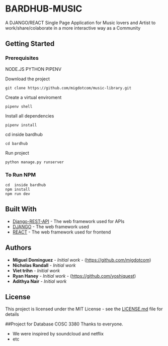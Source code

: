 # BARDHUB-MUSIC

A DJANGO/REACT Single Page Application for Music lovers and Artist to work/share/colaborate in a more interactive way as a Community 

## Getting Started


### Prerequisites
NODE.JS
PYTHON
PIPENV


Download the project
```
git clone https://github.com/migdotcom/music-library.git
```
Create a virtual enviroment 
```
pipenv shell
```

Install all dependencies

```
pipenv install
```

cd  inside bardhub
```
cd bardhub
```

Run project 
```
python manage.py runserver
```


### To Run NPM  
```
cd  inside bardhub
npm install
npm run dev
```


## Built With

* [Django-REST-API](https://www.django-rest-framework.org) - The web framework used for APIs
* [DJANGO](https://docs.djangoproject.com/en/3.0/) - The web framework used 
* [REACT](https://reactjs.org) - The web framework used for frontend


## Authors

* **Miguel Dominguez** - *Initial work* - (https://github.com/migdotcom)
* **Nicholas Randall** - *Initial work* 
* **Viet trihn** - *Initial work*
* **Ryan Haney** - *Initial work* - (https://github.com/yoshiquest)
* **Adithya Nair** - *Initial work* 

## License

This project is licensed under the MIT License - see the [LICENSE.md](LICENSE.md) file for details

##Project for Database COSC 3380 Thanks to everyone.


* We were inspired by soundcloud and netflix
* etc
